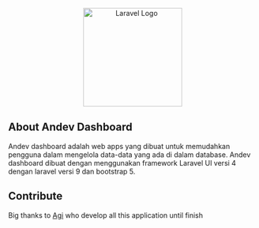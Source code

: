 <p align="center"><a href="https://laravel.com" target="_blank"><img src="https://i.ibb.co/2qKD585/andev-dashboard.png" width="200" alt="Laravel Logo"></a></p>

<!-- <p align="center">
<a href="https://github.com/muchfahmiarif"><img src="https://img.shields.io/badge/Contribute-Fahmi-blue" alt="Muchammad Fahmi Arif"></a>
<a href="https://github.com/Pucuks"><img src="https://img.shields.io/badge/Contribute-Agi-green" alt="Agi"></a>
</p> -->

## About Andev Dashboard

Andev dashboard adalah web apps yang dibuat untuk memudahkan pengguna dalam mengelola data-data yang ada di dalam database. Andev dashboard dibuat dengan menggunakan framework Laravel UI versi 4 dengan laravel versi 9 dan bootstrap 5.

## Contribute

Big thanks to [Agi](https://github.com/Pucuks) who develop all this application until finish
